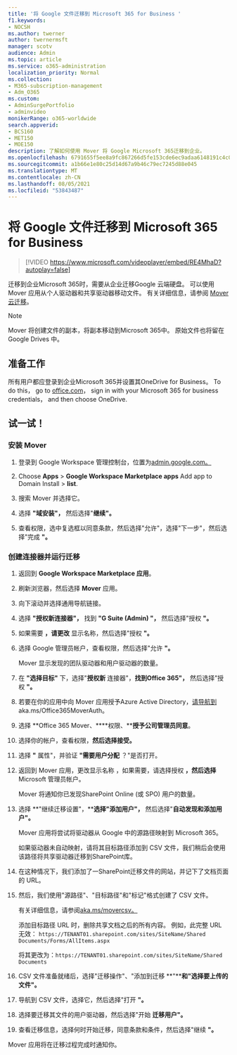 ```yaml
---
title: '将 Google 文件迁移到 Microsoft 365 for Business '
f1.keywords:
- NOCSH
ms.author: twerner
author: twernermsft
manager: scotv
audience: Admin
ms.topic: article
ms.service: o365-administration
localization_priority: Normal
ms.collection:
- M365-subscription-management
- Adm_O365
ms.custom:
- AdminSurgePortfolio
- adminvideo
monikerRange: o365-worldwide
search.appverid:
- BCS160
- MET150
- MOE150
description: 了解如何使用 Mover 将 Google Microsoft 365迁移到企业。
ms.openlocfilehash: 6791655f5ee8a9fc867266d5fe153cde6ec9adaa6148191c4c0eb3aedbfe0141
ms.sourcegitcommit: a1b66e1e80c25d14d67a9b46c79ec7245d88e045
ms.translationtype: MT
ms.contentlocale: zh-CN
ms.lasthandoff: 08/05/2021
ms.locfileid: "53843487"
---
```

# <a name="migrate-google-files-to-microsoft-365-for-business"></a>将 Google 文件迁移到 Microsoft 365 for Business 

> [!VIDEO https://www.microsoft.com/videoplayer/embed/RE4MhaD?autoplay=false]

迁移到企业Microsoft 365时，需要从企业迁移Google 云端硬盘。 可以使用 Mover 应用从个人驱动器和共享驱动器移动文件。 有关详细信息，请参阅 [Mover 云迁移](/sharepointmigration/mover-plan-migration)。

> [!NOTE]
> Mover 将创建文件的副本，将副本移动到Microsoft 365中。 原始文件也将留在 Google Drives 中。

## <a name="before-you-start"></a>准备工作

所有用户都应登录到企业Microsoft 365并设置其OneDrive for Business。 To do this， go to [office.com](https://office.com)， sign in with your Microsoft 365 for business credentials， and then choose OneDrive.

## <a name="try-it"></a>试一试！

### <a name="install-mover"></a>安装 Mover

1. 登录到 Google Workspace 管理控制台，位置为[admin.google.com。](https://admin.google.com)

1. Choose **Apps**  >  **Google Workspace Marketplace apps** Add app to Domain Install  >  **list**.

1. 搜索 Mover 并选择它。

1. 选择 **"域安装"，** 然后选择"**继续"。**

1. 查看权限，选中复选框以同意条款，然后选择"允许"，选择"下一步"，然后选择"完成 **"。**

### <a name="create-connectors-and-run-the-migration"></a>创建连接器并运行迁移

1. 返回到 **Google Workspace Marketplace 应用**。
1. 刷新浏览器，然后选择 **Mover** 应用。
1. 向下滚动并选择通用导航链接。
1. 选择 **"授权新连接器"，** 找到 **"G Suite (Admin) "，** 然后选择"授权 **"。**
1. 如果需要 **，请更改** 显示名称，然后选择"授权 **"。**
1. 选择 Google 管理员帐户，查看权限，然后选择"允许 **"。**

    Mover 显示发现的团队驱动器和用户驱动器的数量。 

1. 在 **"选择目标"** 下，选择"**授权新** 连接器"，**找到Office 365"，** 然后选择"授权 **"。**
1. 若要在你的应用中向 Mover 应用授予Azure Active Directory，[请导航到](https://aka.ms/Office365MoverAuth)aka.ms/Office365MoverAuth。
1. 选择 **Office 365 Mover、****权限、****授予公司管理员同意**。
1. 选择你的帐户，查看权限，**然后选择接受。**
1. 选择 **"** 属性"，并验证 **"需要用户分配** ？"是否打开。
1. 返回到 Mover 应用，更改显示名称 ，如果需要，请选择授权 **，然后选择** Microsoft 管理员帐户。

    Mover 将通知你已发现SharePoint Online (或 SPO) 用户的数量。
1. 选择 **"继续迁移设置"，****选择"添加用户"，** 然后选择"**自动发现和添加用户"。**

    Mover 应用将尝试将驱动器从 Google 中的源路径映射到 Microsoft 365。 

    如果驱动器未自动映射，请将其目标路径添加到 CSV 文件，我们稍后会使用该路径将共享驱动器迁移到SharePoint库。 

1. 在这种情况下，我们添加了一SharePoint迁移文件的网站，并记下了文档页面的 URL。 
1. 然后，我们使用"源路径"、"目标路径"和"标记"格式创建了 CSV 文件。 

    有关详细信息，请参阅[aka.ms/movercsv。](/sharepointmigration/mover-create-migration-csv)

    添加目标路径 URL 时，删除共享文档之后的所有内容。 例如，此完整 URL 无效： `https://TENANT01.sharepoint.com/sites/SiteName/Shared Documents/Forms/AllItems.aspx`

    将其更改为：`https://TENANT01.sharepoint.com/sites/SiteName/Shared Documents`

1. CSV 文件准备就绪后，选择"迁移操作"、"添加到迁移 **"****和"选择要上传的文件"。**
1. 导航到 CSV 文件，选择它，然后选择"打开 **"。**
1. 选择要迁移其文件的用户驱动器，然后选择"开始 **迁移用户"。**
1. 查看迁移信息，选择何时开始迁移，同意条款和条件，然后选择"继续 **"。**

Mover 应用将在迁移过程完成时通知你。